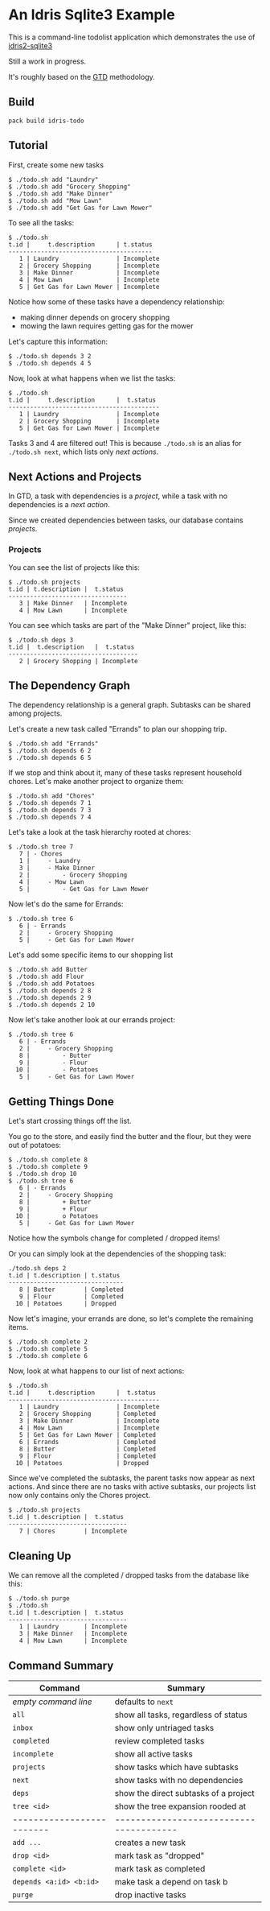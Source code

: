 # An Idris Sqlite3 Example

This is a command-line todolist application which demonstrates the use
of [idris2-sqlite3](https://github.com/stefan-hoeck/idris2-sqlite3/tree/main)

Still a work in progress.

It's roughly based on the
[GTD](https://en.wikipedia.org/wiki/Getting_Things_Done)
methodology.

## Build

```
pack build idris-todo
```

## Tutorial

First, create some new tasks

```
$ ./todo.sh add "Laundry"
$ ./todo.sh add "Grocery Shopping"
$ ./todo.sh add "Make Dinner"
$ ./todo.sh add "Mow Lawn"
$ ./todo.sh add "Get Gas for Lawn Mower"
```

To see all the tasks:

```
$ ./todo.sh
t.id |     t.description      | t.status
----------------------------------------
   1 | Laundry                | Incomplete
   2 | Grocery Shopping       | Incomplete
   3 | Make Dinner            | Incomplete
   4 | Mow Lawn               | Incomplete
   5 | Get Gas for Lawn Mower | Incomplete
```

Notice how some of these tasks have a dependency relationship:

- making dinner depends on grocery shopping
- mowing the lawn requires getting gas for the mower

Let's capture this information:

```
$ ./todo.sh depends 3 2
$ ./todo.sh depends 4 5
```

Now, look at what happens when we list the tasks:

```
$ ./todo.sh
t.id |     t.description      |  t.status 
------------------------------------------
   1 | Laundry                | Incomplete
   2 | Grocery Shopping       | Incomplete
   5 | Get Gas for Lawn Mower | Incomplete
```

Tasks 3 and 4 are filtered out! This is because `./todo.sh` is an
alias for `./todo.sh next`, which lists only *next actions*.

## Next Actions and Projects

In GTD, a task with dependencies is a *project*, while a task with no
dependencies is a *next action*.

Since we created dependencies between tasks, our database contains
*projects*.

### Projects

You can see the list of projects like this:

```
$ ./todo.sh projects
t.id | t.description |  t.status 
---------------------------------
   3 | Make Dinner   | Incomplete
   4 | Mow Lawn      | Incomplete
```

You can see which tasks are part of the "Make Dinner" project, like
this:

```
$ ./todo.sh deps 3
t.id |  t.description   |  t.status 
------------------------------------
   2 | Grocery Shopping | Incomplete
```

## The Dependency Graph

The dependency relationship is a general graph. Subtasks can be shared
among projects.

Let's create a new task called "Errands" to plan our shopping trip.

```
$ ./todo.sh add "Errands"
$ ./todo.sh depends 6 2
$ ./todo.sh depends 6 5
```

If we stop and think about it, many of these tasks represent household
chores. Let's make another project to organize them:

```
$ ./todo.sh add "Chores"
$ ./todo.sh depends 7 1
$ ./todo.sh depends 7 3
$ ./todo.sh depends 7 4
```

Let's take a look at the task hierarchy rooted at chores:

```
$ ./todo.sh tree 7
   7 | - Chores
   1 |     - Laundry
   3 |     - Make Dinner
   2 |         - Grocery Shopping
   4 |     - Mow Lawn
   5 |         - Get Gas for Lawn Mower
```

Now let's do the same for Errands:

```
$ ./todo.sh tree 6
   6 | - Errands
   2 |     - Grocery Shopping
   5 |     - Get Gas for Lawn Mower
```

Let's add some specific items to our shopping list

```
$ ./todo.sh add Butter
$ ./todo.sh add Flour
$ ./todo.sh add Potatoes
$ ./todo.sh depends 2 8
$ ./todo.sh depends 2 9
$ ./todo.sh depends 2 10
```

Now let's take another look at our errands project:

```
$ ./todo.sh tree 6
   6 | - Errands
   2 |     - Grocery Shopping
   8 |         - Butter
   9 |         - Flour
  10 |         - Potatoes
   5 |     - Get Gas for Lawn Mower
```

## Getting Things Done

Let's start crossing things off the list.

You go to the store, and easily find the butter and the flour, but
they were out of potatoes:

```
$ ./todo.sh complete 8
$ ./todo.sh complete 9
$ ./todo.sh drop 10
$ ./todo.sh tree 6
   6 | - Errands
   2 |     - Grocery Shopping
   8 |         + Butter
   9 |         + Flour
  10 |         o Potatoes
   5 |     - Get Gas for Lawn Mower
```

Notice how the symbols change for completed / dropped items!

Or you can simply look at the dependencies of the shopping task:

```
./todo.sh deps 2
t.id | t.description | t.status 
--------------------------------
   8 | Butter        | Completed
   9 | Flour         | Completed
  10 | Potatoes      | Dropped  
```


Now let's imagine, your errands are done, so let's complete the
remaining items.

```
$ ./todo.sh complete 2
$ ./todo.sh complete 5
$ ./todo.sh complete 6
```

Now, look at what happens to our list of next actions:

```
$ ./todo.sh
t.id |     t.description      |  t.status 
------------------------------------------
   1 | Laundry                | Incomplete
   2 | Grocery Shopping       | Completed 
   3 | Make Dinner            | Incomplete
   4 | Mow Lawn               | Incomplete
   5 | Get Gas for Lawn Mower | Completed 
   6 | Errands                | Completed
   8 | Butter                 | Completed 
   9 | Flour                  | Completed 
  10 | Potatoes               | Dropped   
```

Since we've completed the subtasks, the parent tasks now appear as
next actions. And since there are no tasks with active subtasks, our
projects list now only contains only the Chores project.

```
$ ./todo.sh projects
t.id | t.description |  t.status 
---------------------------------
   7 | Chores        | Incomplete
```

## Cleaning Up

We can remove all the completed / dropped tasks from the database like
this:

```
$ ./todo.sh purge
$ ./todo.sh
t.id | t.description |  t.status 
---------------------------------
   1 | Laundry       | Incomplete
   3 | Make Dinner   | Incomplete
   4 | Mow Lawn      | Incomplete
```

## Command Summary


| Command                 | Summary                               |
|-------------------------|---------------------------------------|
| *empty command line*    | defaults to `next`                    |
| `all`                   | show all tasks, regardless of status  |
| `inbox`                 | show only untriaged tasks             |
| `completed`             | review completed tasks                |
| `incomplete`            | show all active tasks                 |
| `projects`              | show tasks which have subtasks        |
| `next`                  | show tasks with no dependencies       |
| `deps`                  | show the direct subtasks of a project |
| `tree <id>`             | show the tree expansion rooded at <id>|
|-------------------------|---------------------------------------|
| `add ...`               | creates a new task                    |
| `drop <id>`             | mark task as "dropped"                |
| `complete <id>`         | mark task as completed                |
| `depends <a:id> <b:id>` | make task a depend on task b          |
| `purge`                 | drop inactive tasks                   |


